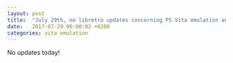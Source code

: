 ```yaml
---
layout: post
title:  "July 29th, no libretro updates concerning PS Vita emulation and emulators"
date:   2017-07-29 06:00:02 +0200
categories: vita emulation
---
```


No updates today!
